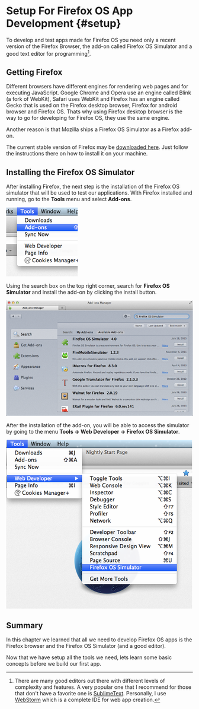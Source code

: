 # Setup For Firefox OS App Development {#setup}

To develop and test apps made for Firefox OS you need only a recent version of the Firefox Browser, the add-on called Firefox OS Simulator and a good text editor for programming[^editors].

[^editors]: There are many good editors out there with different levels of complexity and features. A very popular one that I recommend for those that don't have a favorite one is [SublimeText](http://sublimetext.com/). Personally, I use [WebStorm](http://www.jetbrains.com/webstorm/) which is a complete IDE for web app creation.

## Getting Firefox

Different browsers have different engines for rendering web pages and for executing JavaScript. Google Chrome and Opera use an engine called Blink (a fork of WebKit), Safari uses WebKit and Firefox has an engine called Gecko that is used on the Firefox desktop browser, Firefox for android browser and Firefox OS. Thats why using Firefox desktop browser is the way to go for developing for Firefox OS, they use the same engine.

Another reason is that Mozilla ships a Firefox OS Simulator as a Firefox add-on.

The current stable version of Firefox may be [downloaded here](http://getfirefox.com). Just follow the instructions there on how to install it on your machine.

## Installing the Firefox OS Simulator

After installing Firefox, the next step is the installation of the Firefox OS simulator that will be used to test our applications. With Firefox installed and running, go to the **Tools** menu and select **Add-ons**.

![*Tools* menu with *Add-ons** menu selected](images/originals/tools.png)

Using the search box on the top right corner, search for **Firefox OS Simulator** and install the add-on by clicking the install button.

![Add-on manager showing the simulator add-on](images/originals/addons-simulator.png)

After the installation of the add-on, you will be able to access the simulator by going to the menu **Tools -> Web Developer -> Firefox OS Simulator**. 

![Where you can find the simulator after is installed](images/originals/tools-web-developer-simulator.png)

## Summary

In this chapter we learned that all we need to develop Firefox OS apps is the Firefox browser and the Firefox OS Simulator (and a good editor).

Now that we have setup all the tools we need, lets learn some basic concepts before we build our first app.